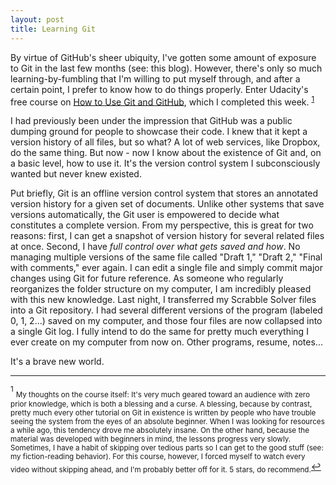 ```yaml
---
layout: post
title: Learning Git
---
```


By virtue of GitHub's sheer ubiquity, I've gotten some amount of exposure to Git in the last few months (see: this blog). However, there's only so much learning-by-fumbling that I'm willing to put myself through, and after a certain point, I prefer to know how to do things properly. Enter Udacity's free course on [How to Use Git and GitHub](https://www.udacity.com/course/how-to-use-git-and-github--ud775), which I completed this week. <sup id="a1">[1](#f1)</sup>

I had previously been under the impression that GitHub was a public dumping ground for people to showcase their code. I knew that it kept a version history of all files, but so what? A lot of web services, like Dropbox, do the same thing. But now - now I know about the existence of Git and, on a basic level, how to use it. It's the version control system I subconsciously wanted but never knew existed.

Put briefly, Git is an offline version control system that stores an annotated version history for a given set of documents. Unlike other systems that save versions automatically, the Git user is empowered to decide what constitutes a complete version. From my perspective, this is great for two reasons: first, I can get a snapshot of version history for several related files at once. Second, I have _full control over what gets saved and how_. No managing multiple versions of the same file called "Draft 1," "Draft 2," "Final with comments," ever again. I can edit a single file and simply commit major changes using Git for future reference. As someone who regularly reorganizes the folder structure on my computer, I am incredibly pleased with this new knowledge. Last night, I transferred my Scrabble Solver files into a Git repository. I had several different versions of the program (labeled 0, 1, 2...) saved on my computer, and those four files are now collapsed into a single Git log. I fully intend to do the same for pretty much everything I ever create on my computer from now on. Other programs, resume, notes...

It's a brave new world.

---
<sup id="f1">1</sup> <sub>My thoughts on the course itself: It's very much geared toward an audience with zero prior knowledge, which is both a blessing and a curse. A blessing, because by contrast, pretty much every other tutorial on Git in existence is written by people who have trouble seeing the system from the eyes of an absolute beginner. When I was looking for resources a while ago, this tendency drove me absolutely insane. On the other hand, because the material was developed with beginners in mind, the lessons progress very slowly. Sometimes, I have a habit of skipping over tedious parts so I can get to the good stuff (see: my fiction-reading behavior). For this course, however, I forced myself to watch every video without skipping ahead, and I'm probably better off for it. 5 stars, do recommend.</sub>[↩](#a1)

